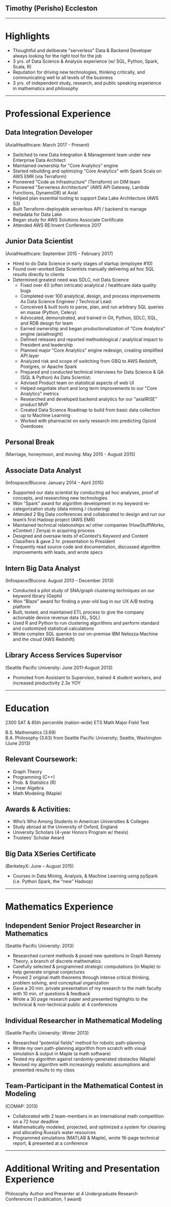 ## Timothy (Perisho) Eccleston

---
# Highlights
- Thoughtful and deliberate "serverless" Data & Backend Developer always looking for the right tool for the job
- 3 yrs. of Data Science & Analysis experience (w/ SQL, Python, Spark, Scala, R)
- Reputation for driving new technologies, thinking critically, and communicating well to all levels of the business
- 3 yrs. of independent study, research, and public speaking experience in mathematics and philosophy

---
# Professional Experience
## Data Integration Developer
(AxialHealthcare: March 2017 - Present)
- Switched to new Data Integration & Management team under new Enterprise Data Architect
- Maintained ownership for "Core Analytics" engine
- Started rebuilding and optimizing "Core Analytics" with Spark Scala on AWS EMR (via Terraform)
- Pioneered "Code as Infrastructure" (Terraform) on DIM team
- Pioneered "Serverless Architecture" (AWS API Gateway, Lambda Functions, DynamoDB) at Axial
- Helped plan essential tooling to support Data Lake Architecture (AWS S3)
- Built Terraform-deployable serverless API / backend to manage metadata for Data Lake
- Began study for AWS Solutions Associate Certificate
- Attended AWS RE:Invent Conference 2017

## Junior Data Scientist
(AxialHealthcare: September 2015 - February 2017)
- Hired to do Data Science in early stages of startup (employee \#10)
- Found over-worked Data Scientists manually delivering ad hoc SQL results directly to clients
- Determined greatest need was SDLC, not Data Science
  - Fixed over 40 (often intricate) analytical / healthcare data quality bugs
  - Completed over 100 analytical, design, and process improvements
As Data Science Engineer / Technical Lead:
  - Conceived & built tools to parse, plan, and run arbitrary SQL queries en masse (Python, Celery)
  - Advocated, demonstrated, and trained in Git, Python, SDLC, SQL, and RDB design for team
  - Earned ownership and began productionalization of "Core Analytics" engine (axialInsight)
  - Defined releases and reported methodological / analytical impact to President and leadership
  - Planned major "Core Analytics" engine redesign, creating simplified API layer
  - Analyzed risk and scope of switching from GBQ to AWS Redshift, Postgres, or Apache Spark
  - Prepared and conducted technical interviews for Data Science & QA (SQL & Python)
As Data Scientist:
  - Advised Product team on statistical aspects of web UI
  - Helped negotiate short and long term improvements to our "Core Analytics" metrics
  - Researched and developed backend analytics for our "axialRISE" product MVP
  - Created Data Science Roadmap to build from basic data collection up to Machine Learning
  - Worked with pharmacist on early research into predicting Opioid Overdoses

## Personal Break
(Marriage, honeymoon, and moving: May 2015 - August 2015)

## Associate Data Analyst
(Infospace/Blucora: January 2014 – April 2015)
- Supported our data scientist by conducting ad hoc analyses, proof of concepts, and researching new technologies
- Won “Spark” award for algorithm development in my keyword re-categorization study (data mining / clustering)
- Attended 2 Big Data conferences and collaborated to design and run our team’s first Hadoop project (AWS EMR)
- Maintained technical relationships w/ other companies (HowStuffWorks, eContext / Zenya) in acquiring process
- Designed and oversaw tests of eContext’s Keyword and Content Classifiers & gave 2 hr. presentation to President
- Frequently read source code and documentation, discussed algorithm improvements with leads, and wrote specs

## Intern Big Data Analyst
(Infospace/Blucora: August 2013 – December 2013)
- Conducted a pilot study of SNA/graph clustering techniques on our keyword library (Gephi)
- Won “Blaze” award for finding a year-old bug in our UX A/B testing platform
- Built, tested, and maintained ETL process to give the company actionable device revenue data (XL, SQL)
- Used R and Python to run clustering algorithms and perform standard and customized statistical calculations
- Wrote complex SQL queries to our on-premise IBM Netezza Machine and the cloud (AWS Redshift)

## Library Access Services Supervisor
(Seattle Pacific University: June 2011-August 2013)
- Promoted from Assistant to Supervisor, trained 4 student workers, and increased productivity 2.3x YOY

---
# Education
2300 SAT & 85th percentile (nation-wide) ETS Math Major Field Test

B.S. Mathematics (3.69)  	
B.A. Philosophy (3.63) from Seattle Pacific University; Seattle, Washington (June 2013)

## Relevant Coursework:
- Graph Theory
- Programming (C++)
- Prob. & Statistics (R)
-	Linear Algebra
- Math Modeling (Maple)

## Awards & Activities:
- Who’s Who Among Students in American Universities & Colleges
- Study abroad at the University of Oxford, England
- University Scholars (4-year Honors Program w/ thesis)
- Trustees’ Scholar Award

## Big Data XSeries Certificate
(BerkeleyX: June – August 2015)
- Courses in Data Mining, Analysis, & Machine Learning using pySpark (i.e. Python Spark, the “new” Hadoop)

---
# Mathematics Experience
## Independent Senior Project Researcher in Mathematics
(Seattle Pacific University: 2013)
- Researched current methods & posed new questions in Graph Ramsey Theory, a branch of discrete mathematics
- Carefully selected & programmed strategic computations (in Maple) to help generate original conjectures
- Proved 2 original math theorems through intense critical thinking, problem solving, and conceptual organization
- Gave a 20 min. private presentation of my research to the math faculty with 10 min. of questions & feedback
- Wrote a 30 page research paper and presented highlights to the technical & non-technical public at 4 conferences

## Individual Researcher in Mathematical Modeling
(Seattle Pacific University: Winter 2013)
- Researched “potential fields” method for robotic path-planning
- Wrote my own path-planning algorithm from scratch with visual simulation & output in Maple (a math software)
- Tested my algorithm against randomly-generated obstacles (Maple)
- Revised my algorithm with increasingly realistic assumptions and presented results to my class

## Team-Participant in the Mathematical Contest in Modeling
(COMAP: 2013)
- Collaborated with 2 team-members in an international math competition on a 72 hour deadline
- Mathematically modeled, projected, and optimized a system for cleaning and allocating Russia’s water resources
- Programmed simulations (MATLAB & Maple), wrote 16-page technical report, & presented at a conference

---
# Additional Writing and Presentation Experience
Philosophy Author and Presenter at 4 Undergraduate Research Conferences (1 publication, 1 award)
